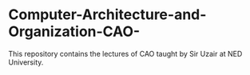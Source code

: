 # Computer-Architecture-and-Organization-CAO-
This repository contains the lectures of CAO taught by Sir Uzair at NED University.
